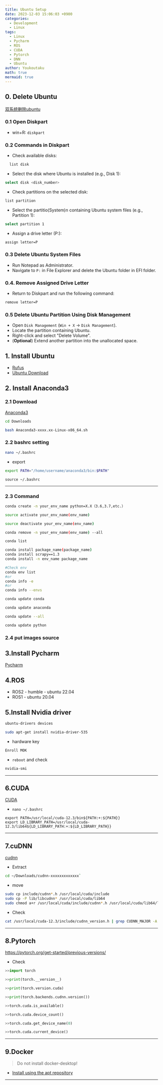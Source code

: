 ```yaml
---
title: Ubuntu Setup
date: 2023-12-03 15:06:03 +0900
categories:
  - Development
  - Linux
tags:
  - Linux
  - Pycharm
  - ROS
  - CUDA
  - Pytorch
  - DNN
  - Ubuntu
author: Youkoutaku
math: true
mermaid: true
---
```


## 0. Delete Ubuntu

[双系统删除ubuntu](https://blog.csdn.net/ZChen1996/article/details/115436436?ops_request_misc=%257B%2522request%255Fid%2522%253A%2522165694741616782184622934%2522%252C%2522scm%2522%253A%252220140713.130102334..%2522%257D&request_id=165694741616782184622934&biz_id=0&utm_medium=distribute.pc_search_result.none-task-blog-2~all~top_click~default-2-115436436-null-null.142%5Ev30%5Econtrol,185%5Ev2%5Econtrol&utm_term=%E5%8F%8C%E7%B3%BB%E7%BB%9F%E5%8D%B8%E8%BD%BDubuntu&spm=1018.2226.3001.4187)

### 0.1 Open Diskpart
- win+R: `diskpart`

### 0.2 Commands in Diskpart
- Check available disks:
```sh
  list disk
```

- Select the disk where Ubuntu is installed (e.g., Disk 1):
```sh
select disk <disk_number>
```

- Check partitions on the selected disk:
```sh
list partition
```

- Select the partitio(System)n containing Ubuntu system files (e.g., Partition 1):
```sh
select partition 1
```

- Assign a drive letter (P:):
```sh
assign letter=P
```

### 0.3  Delete Ubuntu System Files
- Run Notepad as Administrator.
- Navigate to `P:` in File Explorer and delete the Ubuntu folder in EFI folder.

### 0.4. Remove Assigned Drive Letter
- Return to Diskpart and run the following command:
```sh
remove letter=P
```

### 0.5 Delete Ubuntu Partition Using Disk Management
- Open `Disk Management` (`Win + X` → `Disk Management`).
- Locate the partition containing Ubuntu.
- Right-click and select "Delete Volume".
- (**Optional**) Extend another partition into the unallocated space.

## 1. Install Ubuntu
- [Rufus](https://github.com/pbatard/rufus)
- [Ubuntu Download](https://jp.ubuntu.com/download)

## 2. Install Anaconda3
### 2.1 Download
[Anaconda3](https://www.anaconda.com/download#download-section)

```bash
cd Downloads
```

```bash
bash Anaconda3-xxxx.xx-Linux-x86_64.sh
```

### 2.2 bashrc setting
```bash
nano ~/.bashrc
```

- export

```bash
export PATH="/home/username/anaconda3/bin:$PATH"
```

```shell
source ~/.bashrc
```

---
### 2.3 Command
```bash
conda create -n your_env_name python=X.X（3.6,3.7,etc.）

source activate your_env_name(env_name)

source deactivate your_env_name(env_name)

conda remove -n your_env_name(env_name) --all

conda list

conda install package_name(package_name)
conda install scrapy==1.3 
conda install -n env_name package_name

#Check env
conda env list 
#or
conda info -e
#or
conda info --envs

conda update conda

conda update anaconda

conda update --all

conda update python
```

### 2.4 put images source

## 3.Install Pycharm
[Pycharm](https://www.jetbrains.com/pycharm/download/other.html)

## 4.ROS
- ROS2 - humble - ubuntu 22.04
- ROS1 - ubuntu 20.04

## 5.Install Nvidia driver
```bash
ubuntu-drivers devices
```

```bash
sudo apt-get install nvidia-driver-535
```

- hardware key

```bash
Enroll MOK 
```

- `reboot` and check

```bash
nvidia-smi
```

---
## 6.CUDA
[CUDA](https://developer.nvidia.com/cuda-toolkit-archive)

- `nano ~/.bashrc`
```shell
export PATH=/usr/local/cuda-12.3/bin${PATH:+:${PATH}}
export LD_LIBRARY_PATH=/usr/local/cuda-12.3/lib64${LD_LIBRARY_PATH:+:${LD_LIBRARY_PATH}}
```

---
## 7.cuDNN
[cudnn](https://developer.nvidia.com/rdp/cudnn-archive)

- Extract

```bash
cd ~/Downloads/cudnn-xxxxxxxxxxxxx`
```

- move

```bash
sudo cp include/cudnn*.h /usr/local/cuda/include 
sudo cp -P lib/libcudnn* /usr/local/cuda/lib64 
sudo chmod a+r /usr/local/cuda/include/cudnn*.h /usr/local/cuda/lib64/libcudnn*
```

- Check

```bash
cat /usr/local/cuda-12.3/include/cudnn_version.h | grep CUDNN_MAJOR -A 2
```

---
## 8.Pytorch
https://pytorch.org/get-started/previous-versions/

- Check

```python
>>import torch

>>print(torch.__version__)

>>print(torch.version.cuda)

>>print(torch.backends.cudnn.version())

>>torch.cuda.is_available()

>>torch.cuda.device_count()

>>torch.cuda.get_device_name(0)

>>torch.cuda.current_device()
```

---
## 9.Docker 
>Do not install docker-desktop!

-  [Install using the apt repository](https://docs.docker.com/engine/install/ubuntu/#install-using-the-repository)

---